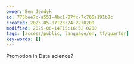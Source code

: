 ```yaml
---
owner: Ben Jendyk
id: 775bee7c-a551-4bc1-87fc-7c765a191b8c
created: 2025-05-07T23:24:22+0200
modified: 2025-06-14T15:16:52+0200
tags: [access/public, language/en, tf/quarter]
key-words: []
---
```


Promotion in Data science?